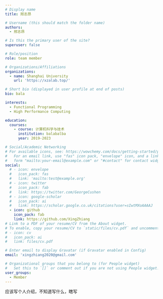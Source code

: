 ```yaml
---
# Display name
title: 邢志昂

# Username (this should match the folder name)
authors:
  - 邢志昂

# Is this the primary user of the site?
superuser: false

# Role/position
role: team member

# Organizations/Affiliations
organizations:
  - name: Shanghai University
    url: 'https://xzalab.top/'

# Short bio (displayed in user profile at end of posts)
bio: bala

interests:
  - Functional Programming
  - High Performance Computing

education:
  courses:
    - course: 计算机科学与技术
      institution: balabalba
      year: 2019-2023

# Social/Academic Networking
# For available icons, see: https://wowchemy.com/docs/getting-started/page-builder/#icons
#   For an email link, use "fas" icon pack, "envelope" icon, and a link in the
#   form "mailto:your-email@example.com" or "#contact" for contact widget.
social:
  # - icon: envelope
  #   icon_pack: fas
  #   link: 'mailto:test@example.org'
  # - icon: twitter
  #   icon_pack: fab
  #   link: https://twitter.com/GeorgeCushen
  # - icon: google-scholar
  #   icon_pack: ai
  #   link: https://scholar.google.co.uk/citations?user=sIwtMXoAAAAJ
  - icon: github
    icon_pack: fab
    link: https://github.com/XingZhiang
# Link to a PDF of your resume/CV from the About widget.
# To enable, copy your resume/CV to `static/files/cv.pdf` and uncomment the lines below.
# - icon: cv
#   icon_pack: ai
#   link: files/cv.pdf

# Enter email to display Gravatar (if Gravatar enabled in Config)
email: 'xingzhiang2020@gmail.com'

# Organizational groups that you belong to (for People widget)
#   Set this to `[]` or comment out if you are not using People widget.
user_groups:
  - Member
---
```


应该写个人介绍，不知道写什么，瞎写
